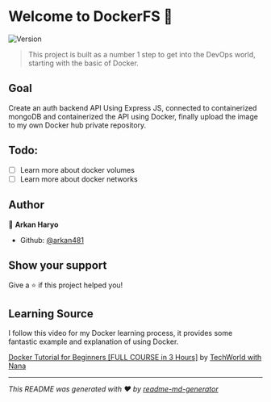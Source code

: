 # Welcome to DockerFS 👋
![Version](https://img.shields.io/badge/version-1.0-blue.svg?cacheSeconds=2592000)

> This project is built as a number 1 step to get into the DevOps world, starting with the basic of Docker.

## Goal
Create an auth backend API Using Express JS, connected to containerized mongoDB and containerized the API using Docker, finally upload the image to my own Docker hub private repository.

## Todo:
- [ ] Learn more about docker volumes
- [ ] Learn more about docker networks

## Author

👤 **Arkan Haryo**

* Github: [@arkan481](https://github.com/arkan481)

## Show your support

Give a ⭐️ if this project helped you!

## Learning Source
I follow this video for my Docker learning process, it provides some fantastic example and explanation of using Docker.

[Docker Tutorial for Beginners [FULL COURSE in 3 Hours]](https://www.youtube.com/watch?v=3c-iBn73dDE&t=1771s) by [TechWorld with Nana](https://www.youtube.com/channel/UCdngmbVKX1Tgre699-XLlUA)

***
_This README was generated with ❤️ by [readme-md-generator](https://github.com/kefranabg/readme-md-generator)_